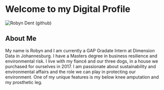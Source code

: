 # Welcome to my Digital Profile

![Robyn Dent (github)](https://user-images.githubusercontent.com/64772718/80975293-36f0bb80-8e22-11ea-8560-263ef88df570.jpg)

## About Me

My name is Robyn and I am currently a GAP Gradate Intern at Dimension 
Data in Johannesburg. I have a Masters degree in business resilience 
and environmental risk. I live with my fiancé and our three dogs, in 
a house we purchased for ourselves in 2017. I am passionate about
sustainability and environmental affairs and the role we can play
in protecting our environment. One of my unique features is my below
knee amputation and my prosthetic leg.

